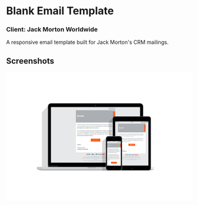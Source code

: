 # Blank Email Template
### Client: Jack Morton Worldwide

A responsive email template built for Jack Morton's CRM mailings.

## Screenshots
![Blank Email Template Mockup](/images/JackMorton_BlankTemplate_Mockup.png)
